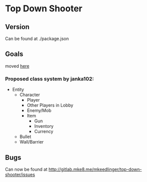 # Top Down Shooter

## Version
Can be found at ./package.json

## Goals
moved [here](http://gitlab.mke8.me/mkeedlinger/top-down-shooter/issues?assignee_id=&label_name=feature&milestone_id=&scope=&sort=&state=)

### Proposed class system by janka102:
 - Entity
    - Character
        - Player
        - Other Players in Lobby
        - Enemy/Mob
	    - Item
	        - Gun
	        - Inventory
	        - Currency
    - Bullet
    - Wall/Barrier

## Bugs
Can now be found at http://gitlab.mke8.me/mkeedlinger/top-down-shooter/issues
